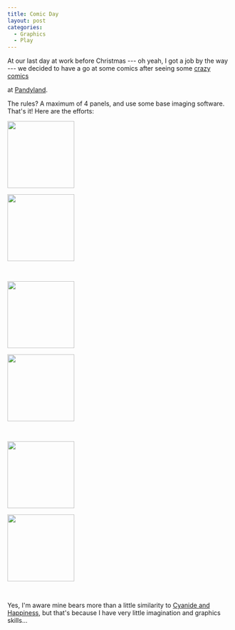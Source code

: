 ```yaml
---
title: Comic Day
layout: post
categories:
  - Graphics
  - Play
---
```

At our last day at work before Christmas --- oh yeah, I got a job by the way --- we decided to have a go at some comics after seeing some [crazy](http://www.pandyland.net/21/) [comics](http://www.pandyland.net/23/)

at [Pandyland](http://www.pandyland.net/24/).

The rules? A maximum of 4 panels, and use some base imaging software. That's it! Here are the efforts:

<div id='gallery-3' class='gallery galleryid-33 gallery-columns-2 gallery-size-thumbnail'>
  <dl class='gallery-item'>
    <dt class='gallery-icon landscape'>
      <a href='https://cmbuckley.co.uk/blog/2007/12/21/comic-day/a/'><img width="150" height="150" src="https://cmbuckley.co.uk/files/2007/12/a-150x150.png" class="attachment-thumbnail size-thumbnail" alt="" srcset="https://cmbuckley.co.uk/files/2007/12/a-150x150.png 150w, https://cmbuckley.co.uk/files/2007/12/a-75x75.png 75w, https://cmbuckley.co.uk/files/2007/12/a-100x100.png 100w" sizes="(max-width: 150px) 100vw, 150px" /></a>
    </dt>
  </dl>

  <dl class='gallery-item'>
    <dt class='gallery-icon landscape'>
      <a href='https://cmbuckley.co.uk/blog/2007/12/21/comic-day/b/'><img width="150" height="150" src="https://cmbuckley.co.uk/files/2007/12/b-150x150.png" class="attachment-thumbnail size-thumbnail" alt="" srcset="https://cmbuckley.co.uk/files/2007/12/b-150x150.png 150w, https://cmbuckley.co.uk/files/2007/12/b-75x75.png 75w, https://cmbuckley.co.uk/files/2007/12/b-100x100.png 100w" sizes="(max-width: 150px) 100vw, 150px" /></a>
    </dt>
  </dl>

  <br style="clear: both" />

  <dl class='gallery-item'>
    <dt class='gallery-icon landscape'>
      <a href='https://cmbuckley.co.uk/blog/2007/12/21/comic-day/d/'><img width="150" height="150" src="https://cmbuckley.co.uk/files/2007/12/d-150x150.png" class="attachment-thumbnail size-thumbnail" alt="" srcset="https://cmbuckley.co.uk/files/2007/12/d-150x150.png 150w, https://cmbuckley.co.uk/files/2007/12/d-75x75.png 75w, https://cmbuckley.co.uk/files/2007/12/d-100x100.png 100w" sizes="(max-width: 150px) 100vw, 150px" /></a>
    </dt>
  </dl>

  <dl class='gallery-item'>
    <dt class='gallery-icon landscape'>
      <a href='https://cmbuckley.co.uk/blog/2007/12/21/comic-day/j/'><img width="150" height="150" src="https://cmbuckley.co.uk/files/2007/12/j-150x150.png" class="attachment-thumbnail size-thumbnail" alt="" srcset="https://cmbuckley.co.uk/files/2007/12/j-150x150.png 150w, https://cmbuckley.co.uk/files/2007/12/j-75x75.png 75w, https://cmbuckley.co.uk/files/2007/12/j-100x100.png 100w" sizes="(max-width: 150px) 100vw, 150px" /></a>
    </dt>
  </dl>

  <br style="clear: both" />

  <dl class='gallery-item'>
    <dt class='gallery-icon landscape'>
      <a href='https://cmbuckley.co.uk/blog/2007/12/21/comic-day/r/'><img width="150" height="150" src="https://cmbuckley.co.uk/files/2007/12/r-150x150.png" class="attachment-thumbnail size-thumbnail" alt="" srcset="https://cmbuckley.co.uk/files/2007/12/r-150x150.png 150w, https://cmbuckley.co.uk/files/2007/12/r-75x75.png 75w, https://cmbuckley.co.uk/files/2007/12/r-100x100.png 100w" sizes="(max-width: 150px) 100vw, 150px" /></a>
    </dt>
  </dl>

  <dl class='gallery-item'>
    <dt class='gallery-icon landscape'>
      <a href='https://cmbuckley.co.uk/blog/2007/12/21/comic-day/s/'><img width="150" height="150" src="https://cmbuckley.co.uk/files/2007/12/s-150x150.png" class="attachment-thumbnail size-thumbnail" alt="" srcset="https://cmbuckley.co.uk/files/2007/12/s-150x150.png 150w, https://cmbuckley.co.uk/files/2007/12/s-75x75.png 75w, https://cmbuckley.co.uk/files/2007/12/s-100x100.png 100w" sizes="(max-width: 150px) 100vw, 150px" /></a>
    </dt>
  </dl>

  <br style="clear: both" />
</div>

Yes, I'm aware mine bears more than a little similarity to [Cyanide and Happiness](http://www.explosm.net/comics/), but that's because I have very little imagination and graphics skills...
